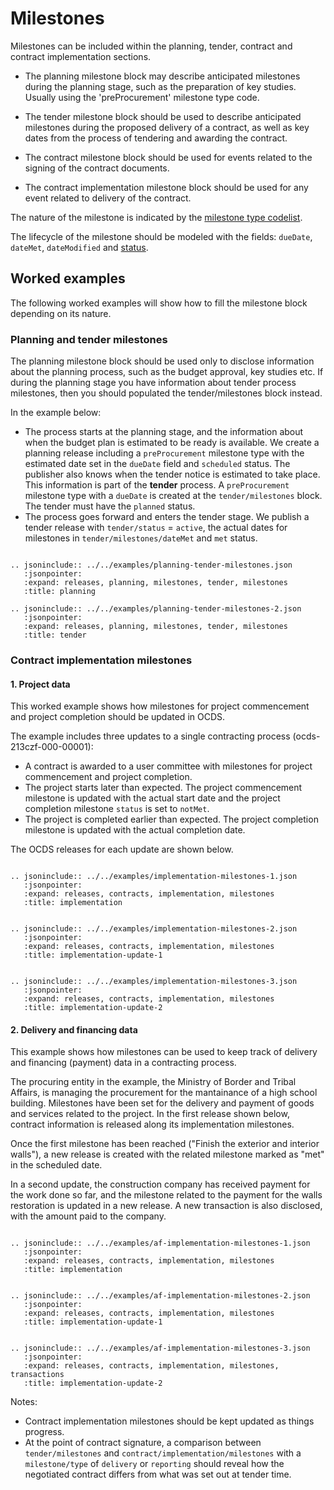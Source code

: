 # Milestones

Milestones can be included within the planning, tender, contract and contract implementation sections. 

* The planning milestone block may describe anticipated milestones during the planning stage, such as the preparation 
of key studies. Usually using the 'preProcurement' milestone type code.

* The tender milestone block should be used to describe anticipated milestones during the proposed delivery 
of a contract, as well as key dates from the process of tendering and awarding the contract.

* The contract milestone block should be used for events related to the signing of the contract documents.

* The contract implementation milestone block should be used for any event related to delivery of the contract.

The nature of the milestone is indicated by the [milestone type codelist](../../../schema/codelists#milestone-type).

The lifecycle of the milestone should be modeled with the fields: `dueDate`, `dateMet`, `dateModified` and [status](../../../schema/codelists/#milestone-status).

## Worked examples

The following worked examples will show how to fill the milestone block depending on its nature.

### Planning and tender milestones

The planning milestone block should be used only to disclose information about the planning process, such as the 
budget approval, key studies etc. If during the planning stage you have information about tender process milestones, then you
should populated the tender/milestones block instead.

In the example below:

* The process starts at the planning stage, and the information about when the budget plan is estimated to be ready 
is available. We create a planning release including a `preProcurement` milestone type with the estimated date set 
in the `dueDate` field and `scheduled` status. The publisher also knows when the tender notice is estimated to take place. 
This information is part of the **tender** process. A `preProcurement` milestone type with a `dueDate` is created 
at the `tender/milestones` block. The tender must have the `planned` status.
* The process goes forward and enters the tender stage. We publish a tender release 
with `tender/status` = `active`, the actual dates for milestones in `tender/milestones/dateMet` and `met` status.


```eval_rst

.. jsoninclude:: ../../examples/planning-tender-milestones.json
   :jsonpointer: 
   :expand: releases, planning, milestones, tender, milestones
   :title: planning

.. jsoninclude:: ../../examples/planning-tender-milestones-2.json
   :jsonpointer: 
   :expand: releases, planning, milestones, tender, milestones
   :title: tender

```

### Contract implementation milestones

#### 1. Project data

This worked example shows how milestones for project commencement and project completion should be updated in OCDS.

The example includes three updates to a single contracting process (ocds-213czf-000-00001):

* A contract is awarded to a user committee with milestones for project commencement and project completion.
* The project starts later than expected. The project commencement milestone is updated with the actual start date and the project completion milestone `status` is set to `notMet`.
* The project is completed earlier than expected. The project completion milestone is updated with the actual completion date.

The OCDS releases for each update are shown below. 

```eval_rst

.. jsoninclude:: ../../examples/implementation-milestones-1.json
   :jsonpointer: 
   :expand: releases, contracts, implementation, milestones
   :title: implementation

```

```eval_rst

.. jsoninclude:: ../../examples/implementation-milestones-2.json
   :jsonpointer: 
   :expand: releases, contracts, implementation, milestones
   :title: implementation-update-1

```

```eval_rst

.. jsoninclude:: ../../examples/implementation-milestones-3.json
   :jsonpointer: 
   :expand: releases, contracts, implementation, milestones
   :title: implementation-update-2

```

#### 2. Delivery and financing data

This example shows how milestones can be used to keep track of delivery and financing (payment) data in a contracting process.

The procuring entity in the example, the Ministry of Border and Tribal Affairs,
is managing the procurement for the mantainance of a high school building.
Milestones have been set for the delivery and payment of goods and services
related to the project. In the first release shown below, contract information
is released along its implementation milestones.

Once the first milestone has been reached ("Finish the exterior and interior walls"), a new release is created with the related
milestone marked as "met" in the scheduled date.

In a second update, the construction company has received payment for the work done so far, and the milestone related to the
payment for the walls restoration is updated in a new release. A new transaction is also disclosed, with the amount paid to the 
company.

```eval_rst

.. jsoninclude:: ../../examples/af-implementation-milestones-1.json
   :jsonpointer: 
   :expand: releases, contracts, implementation, milestones
   :title: implementation

```

```eval_rst

.. jsoninclude:: ../../examples/af-implementation-milestones-2.json
   :jsonpointer: 
   :expand: releases, contracts, implementation, milestones
   :title: implementation-update-1

```

```eval_rst

.. jsoninclude:: ../../examples/af-implementation-milestones-3.json
   :jsonpointer: 
   :expand: releases, contracts, implementation, milestones, transactions
   :title: implementation-update-2

```

Notes:

* Contract implementation milestones should be kept updated as things progress.
* At the point of contract signature, a comparison between `tender/milestones` and `contract/implementation/milestones` 
with a `milestone/type` of `delivery` or `reporting` should reveal how the negotiated contract differs from what was set out at tender time.
